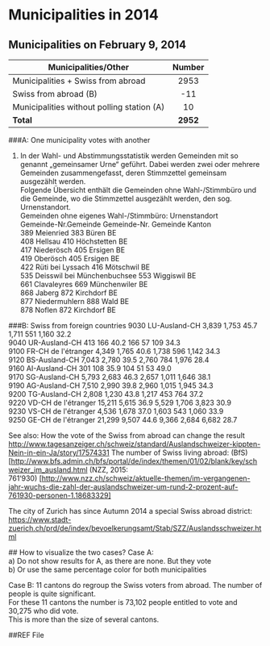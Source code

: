 # Municipalities in 2014

## Municipalities on February 9, 2014
 
| Municipalities/Other                       | Number    | 
|--------------------------------------------|:---------:|     
| Municipalities + Swiss from abroad         |    2953   |                                             
| Swiss from abroad (B)                      |     -11   |     
| Municipalities without polling station (A) |      10   |   
| **Total** 				                 |  **2952** |   
 


###A: One municipality votes with another

1) In der Wahl- und Abstimmungsstatistik werden Gemeinden mit so genannt „gemeinsamer Urne“ geführt. Dabei werden zwei oder mehrere Gemeinden zusammengefasst, deren Stimmzettel gemeinsam ausgezählt werden. 						
Folgende Übersicht enthält die Gemeinden ohne Wahl-/Stimmbüro und die Gemeinde, wo die Stimmzettel ausgezählt werden, den sog. Urnenstandort.						
Gemeinden ohne eigenes Wahl-/Stimmbüro:				 Urnenstandort  		
Gemeinde-Nr.Gemeinde				Gemeinde-Nr. Gemeinde  	 Kanton  
389	Meienried						383  	 Büren  	 		BE     
408	Hellsau							410  	 Höchstetten  	 	BE    
417	Niederösch						405  	 Ersigen  	 		BE    
419	Oberösch						405  	 Ersigen  	 	 	BE     
422	Rüti bei Lyssach				416  	 Mötschwil  	 	BE  
535	Deisswil bei Münchenbuchsee		553  	 Wiggiswil  	 	BE    
661	Clavaleyres						669  	 Münchenwiler  	 	BE  
868	Jaberg							872  	 Kirchdorf  	 	BE    
877	Niedermuhlern					888  	 Wald  	 			BE  
878	Noflen							872  	 Kirchdorf  	 	BE      


###B: Swiss from foreign countries
9030	LU-Ausland-CH		3,839	1,753	45.7	1,711	551		1,160	32.2        
9040	UR-Ausland-CH		413		166		40.2	166		57		109		34.3       
9100	FR-CH de l'étranger	4,349	1,765	40.6	1,738	596		1,142	34.3      
9120	BS-Ausland-CH		7,043	2,780	39.5	2,760	784		1,976	28.4      
9160	AI-Ausland-CH		301		108		35.9	104		51		53		49.0      
9170	SG-Ausland-CH		5,793	2,683	46.3	2,657	1,011	1,646	38.1      
9190	AG-Ausland-CH		7,510	2,990	39.8	2,960	1,015	1,945	34.3      
9200	TG-Ausland-CH		2,808	1,230	43.8	1,217	453		764		37.2      
9220	VD-CH de l'étranger	15,211	5,615	36.9	5,529	1,706	3,823	30.9     
9230	VS-CH de l'étranger	4,536	1,678	37.0	1,603	543		1,060	33.9        
9250	GE-CH de l'étranger	21,299	9,507	44.6	9,366	2,684	6,682	28.7      

See also:
How the vote of the Swiss from abroad can change the result
http://www.tagesanzeiger.ch/schweiz/standard/Auslandschweizer-kippten-Nein-in-ein-Ja/story/17574331
The number of Swiss living abroad:
(BfS)[http://www.bfs.admin.ch/bfs/portal/de/index/themen/01/02/blank/key/schweizer_im_ausland.html
(NZZ, 2015: 761‘930) [http://www.nzz.ch/schweiz/aktuelle-themen/im-vergangenen-jahr-wuchs-die-zahl-der-auslandschweizer-um-rund-2-prozent-auf-761930-personen-1.18683329]

The city of Zurich has since Autumn 2014 a special Swiss abroad district:  
https://www.stadt-zuerich.ch/prd/de/index/bevoelkerungsamt/Stab/SZZ/Auslandsschweizer.html


## How to visualize the two cases?
Case A:    
a) Do not show results for A, as there are none. But they vote     
b) Or use the same percentage color for both municipalities    

Case B:
11 cantons do regroup the Swiss voters from abroad. The number of people is quite significant.     
For these 11 cantons the number is 73,102 people entitled to vote and 30,275 who did vote.     
This is more than the size of several cantons.    

##REF File





